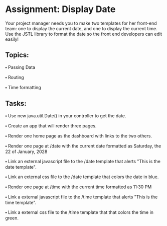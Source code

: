 <h1>Assignment: Display Date</h1>

Your project manager needs you to make two templates for her front-end team: one to display the current date, and one to display the current time. Use the JSTL library to format the date so the front end developers can edit easily!

<h2>Topics:</h2>
<p>⬩ Passing Data</p>
<p>⬩ Routing</p>
<p>⬩ Time formatting</p>

<h2>Tasks:</h2>
<p>⬩ Use new java.util.Date() in your controller to get the date.</p>
<p>⬩ Create an app that will render three pages.</p>
<p>⬩ Render one home page as the dashboard with links to the two others.</p>
<p>⬩ Render one page at /date with the current date formatted as Saturday, the 22 of January, 2028</p>
<p>⬩ Link an external javascript file to the /date template that alerts "This is the date template".</p>
<p>⬩ Link an external css file to the /date template that colors the date in blue.</p>
<p>⬩ Render one page at /time with the current time formatted as 11:30 PM</p>
<p>⬩ Link a external javascript file to the /time template that alerts "This is the time template".</p>
<p>⬩ Link a external css file to the /time template that that colors the time in green.</p>